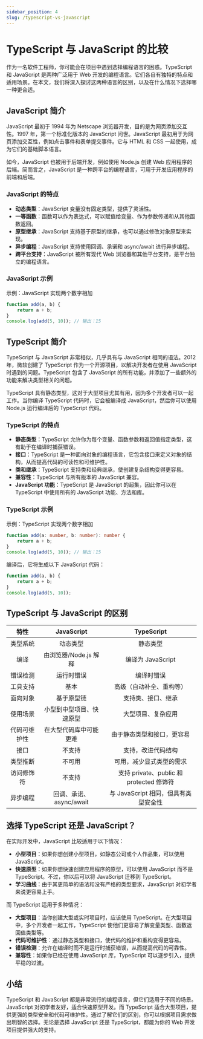 ```yaml
---
sidebar_position: 4
slug: /typescript-vs-javascript
---
```


# TypeScript 与 JavaScript 的比较

作为一名软件工程师，你可能会在项目中遇到选择编程语言的困惑。TypeScript 和 JavaScript 是两种广泛用于 Web 开发的编程语言。它们各自有独特的特点和适用场景。在本文，我们将深入探讨这两种语言的区别，以及在什么情况下选择哪一种更合适。



## JavaScript 简介

JavaScript 最初于 1994 年为 Netscape 浏览器开发，目的是为网页添加交互性。1997 年，第一个标准化版本的 JavaScript 问世。JavaScript 最初用于为网页添加交互性，例如点击事件和表单提交事件。它与 HTML 和 CSS 一起使用，成为它们的基础脚本语言。

如今，JavaScript 也被用于后端开发，例如使用 Node.js 创建 Web 应用程序的后端。简而言之，JavaScript 是一种跨平台的编程语言，可用于开发应用程序的前端和后端。

### JavaScript 的特点

- **动态类型**：JavaScript 变量没有固定类型，提供了灵活性。
- **一等函数**：函数可以作为表达式，可以赋值给变量、作为参数传递和从其他函数返回。
- **原型继承**：JavaScript 支持基于原型的继承，也可以通过修改对象原型来实现。
- **异步编程**：JavaScript 支持使用回调、承诺和 async/await 进行异步编程。
- **跨平台支持**：JavaScript 被所有现代 Web 浏览器和其他平台支持，是平台独立的编程语言。

### JavaScript 示例

示例：JavaScript 实现两个数字相加

```javascript showLineNumbers
function add(a, b) {
    return a + b;
}
console.log(add(5, 10)); // 输出：15
```



## TypeScript 简介

TypeScript 与 JavaScript 非常相似，几乎具有与 JavaScript 相同的语法。2012 年，微软创建了 TypeScript 作为一个开源项目，以解决开发者在使用 JavaScript 时遇到的问题。TypeScript 包含了 JavaScript 的所有功能，并添加了一些额外的功能来解决类型相关的问题。

TypeScript 具有静态类型，这对于大型项目尤其有用，因为多个开发者可以一起工作。当你编译 TypeScript 代码时，它会被编译成 JavaScript，然后你可以使用 Node.js 运行编译后的 TypeScript 代码。

### TypeScript 的特点

- **静态类型**：TypeScript 允许你为每个变量、函数参数和返回值指定类型，这有助于在编译时捕获错误。
- **接口**：TypeScript 是一种面向对象的编程语言，它包含接口来定义对象的结构，从而提高代码的可读性和可维护性。
- **类和继承**：TypeScript 支持类和经典继承，使创建复杂结构变得更容易。
- **兼容性**：TypeScript 与所有版本的 JavaScript 兼容。
- **JavaScript 功能**：TypeScript 是 JavaScript 的超集，因此你可以在 TypeScript 中使用所有的 JavaScript 功能、方法和库。

### TypeScript 示例

示例：TypeScript 实现两个数字相加

```typescript showLineNumbers
function add(a: number, b: number): number {
    return a + b;
}
console.log(add(5, 10)); // 输出：15
```

编译后，它将生成以下 JavaScript 代码：

```javascript showLineNumbers
function add(a, b) {
    return a + b;
}
console.log(add(5, 10));
```



## TypeScript 与 JavaScript 的区别

|     特性     |        JavaScript        |                TypeScript                |
| :----------: | :----------------------: | :--------------------------------------: |
|   类型系统   |         动态类型         |                 静态类型                 |
|     编译     |  由浏览器/Node.js 解释   |            编译为 JavaScript             |
|   错误检测   |        运行时错误        |                编译时错误                |
|   工具支持   |           基本           |         高级（自动补全、重构等）         |
|   面向对象   |        基于原型链        |            支持类、接口、继承            |
|   使用场景   | 小型到中型项目、快速原型 |            大型项目、复杂应用            |
| 代码可维护性 |  在大型代码库中可能更难  |        由于静态类型和接口，更容易        |
|     接口     |          不支持          |            支持，改进代码结构            |
|   类型推断   |          不可用          |         可用，减少显式类型的需求         |
|  访问修饰符  |          不支持          | 支持 private、public 和 protected 修饰符 |
|   异步编程   | 回调、承诺、async/await  |   与 JavaScript 相同，但具有类型安全性   |



## 选择 TypeScript 还是 JavaScript？

在实际开发中，JavaScript 比较适用于以下情况：

- **小型项目**：如果你想创建小型项目，如静态公司或个人作品集，可以使用 JavaScript。
- **快速原型**：如果你想快速创建应用程序的原型，可以使用 JavaScript 而不是 TypeScript。不过，你以后可以将 JavaScript 迁移到 TypeScript。
- **学习曲线**：由于其更简单的语法和没有严格的类型要求，JavaScript 对初学者来说更容易上手。

而 TypeScript 适用于多种情况：

- **大型项目**：当你创建大型或实时项目时，应该使用 TypeScript。在大型项目中，多个开发者一起工作，TypeScript 使他们更容易了解变量类型、函数返回值类型等。
- **代码可维护性**：通过静态类型和接口，使代码的维护和重构变得更容易。
- **错误检测**：允许在编译时而不是运行时捕获错误，从而提高代码的可靠性。
- **兼容性**：如果你已经在使用 JavaScript 库，TypeScript 可以逐步引入，提供平稳的过渡。



## 小结

TypeScript 和 JavaScript 都是非常流行的编程语言，但它们适用于不同的场景。JavaScript 对初学者友好，适合快速原型开发。而 TypeScript 适合大型项目，提供更强的类型安全和代码可维护性。通过了解它们的区别，你可以根据项目需求做出明智的选择。无论是选择 JavaScript 还是 TypeScript，都能为你的 Web 开发项目提供强大的支持。

